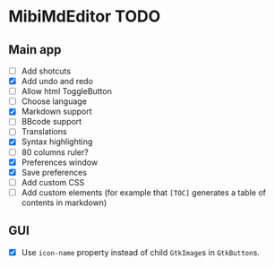 # MibiMdEditor TODO

## Main app

- [ ] Add shotcuts
- [x] Add undo and redo
- [ ] Allow html ToggleButton
- [ ] Choose language
- [x] Markdown support
- [ ] BBcode support
- [ ] Translations
- [x] Syntax highlighting
- [ ] 80 columns ruler?
- [x] Preferences window
- [x] Save preferences
- [ ] Add custom CSS
- [ ] Add custom elements (for example that `[TOC]` generates a table of
contents in markdown)

## GUI

- [x] Use `icon-name` property instead of child `GtkImage`s in `GtkButton`s.

